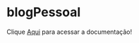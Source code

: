 # blogPessoal

Clique [Aqui](file:///C:/Users/Julia/Desktop/blogPessoal/blogPessoal/documentation/index.html) para acessar a documentação!



